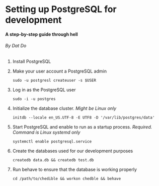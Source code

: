 # Setting up PostgreSQL for development 
#### A step-by-step guide through hell
###### By Dat Do


1. Install PostgreSQL
2. Make your user account a PostgreSQL admin

   ```sudo -u postgresl createuser -s $USER```
3. Log in as the PostgreSQL user

   ```sudo -i -u postgres```
4. Initialize the database cluster. *Might be Linux only*

   ```initdb --locale en_US.UTF-8 -E UTF8 -D '/var/lib/postgres/data'```
5. Start PostgreSQL and enable to run as a startup process. *Required. Command is Linux systemd only*

   ```systemctl enable postgresql.service``` 
6. Create the databases used for our development purposes

   ```createdb data.db && createdb test.db```
7. Run behave to ensure that the database is working properly

   ```cd /path/to/chedible && workon chedble && behave```
   
